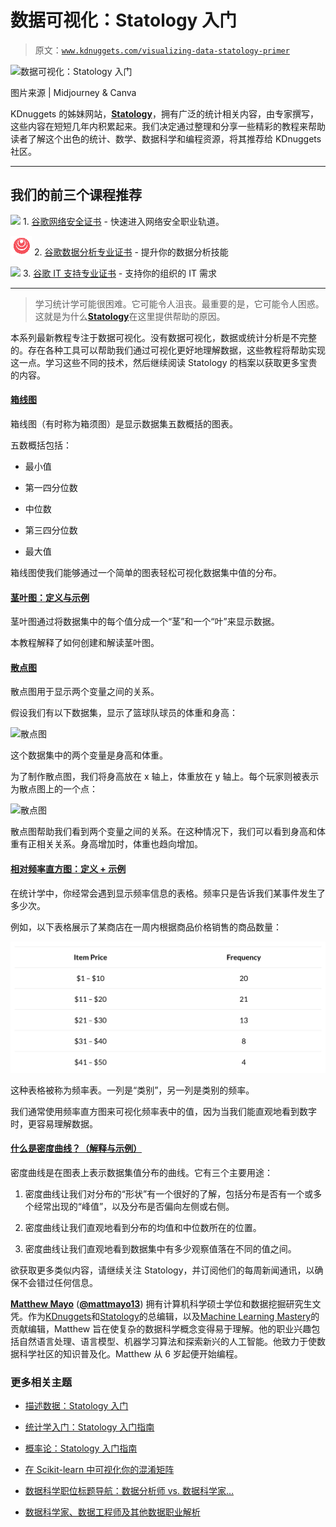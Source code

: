 # 数据可视化：Statology 入门

> 原文：[`www.kdnuggets.com/visualizing-data-statology-primer`](https://www.kdnuggets.com/visualizing-data-statology-primer)

![数据可视化：Statology 入门](https://www.statology.org/)

图片来源 | Midjourney & Canva

KDnuggets 的姊妹网站，[**Statology**](https://www.statology.org/)，拥有广泛的统计相关内容，由专家撰写，这些内容在短短几年内积累起来。我们决定通过整理和分享一些精彩的教程来帮助读者了解这个出色的统计、数学、数据科学和编程资源，将其推荐给 KDnuggets 社区。

* * *

## 我们的前三个课程推荐

![](img/0244c01ba9267c002ef39d4907e0b8fb.png) 1\. [谷歌网络安全证书](https://www.kdnuggets.com/google-cybersecurity) - 快速进入网络安全职业轨道。

![](img/e225c49c3c91745821c8c0368bf04711.png) 2\. [谷歌数据分析专业证书](https://www.kdnuggets.com/google-data-analytics) - 提升你的数据分析技能

![](img/0244c01ba9267c002ef39d4907e0b8fb.png) 3\. [谷歌 IT 支持专业证书](https://www.kdnuggets.com/google-itsupport) - 支持你的组织的 IT 需求

* * *

> 学习统计学可能很困难。它可能令人沮丧。最重要的是，它可能令人困惑。这就是为什么[**Statology**](https://www.statology.org/)在这里提供帮助的原因。

本系列最新教程专注于数据可视化。没有数据可视化，数据或统计分析是不完整的。存在各种工具可以帮助我们通过可视化更好地理解数据，这些教程将帮助实现这一点。学习这些不同的技术，然后继续阅读 Statology 的档案以获取更多宝贵的内容。

#### [**箱线图**](https://www.statology.org/boxplots/)

箱线图（有时称为箱须图）是显示数据集五数概括的图表。

五数概括包括：

+   最小值

+   第一四分位数

+   中位数

+   第三四分位数

+   最大值

箱线图使我们能够通过一个简单的图表轻松可视化数据集中值的分布。

#### [**茎叶图：定义与示例**](https://www.statology.org/stem-and-leaf-plots/)

茎叶图通过将数据集中的每个值分成一个“茎”和一个“叶”来显示数据。

本教程解释了如何创建和解读茎叶图。

#### [**散点图**](https://www.statology.org/scatterplots/)

散点图用于显示两个变量之间的关系。

假设我们有以下数据集，显示了篮球队球员的体重和身高：

![散点图](img/a1d5510f907bb711521475f6d458e53a.png)

这个数据集中的两个变量是身高和体重。

为了制作散点图，我们将身高放在 x 轴上，体重放在 y 轴上。每个玩家则被表示为散点图上的一个点：

![散点图](img/7e82dcaa89e9423e02c312f587ee1853.png)

散点图帮助我们看到两个变量之间的关系。在这种情况下，我们可以看到身高和体重有正相关关系。身高增加时，体重也趋向增加。

#### [**相对频率直方图：定义 + 示例**](https://www.statology.org/relative-frequency-histogram/)

在统计学中，你经常会遇到显示频率信息的表格。频率只是告诉我们某事件发生了多少次。

例如，以下表格展示了某商店在一周内根据商品价格销售的商品数量：

![频率表](img/917fed89158d6c5fbc1dc1ce8692878d.png)

这种表格被称为频率表。一列是“类别”，另一列是类别的频率。

我们通常使用频率直方图来可视化频率表中的值，因为当我们能直观地看到数字时，更容易理解数据。

#### [**什么是密度曲线？（解释与示例）**](https://www.statology.org/density-curves/)

密度曲线是在图表上表示数据集值分布的曲线。它有三个主要用途：

1.  密度曲线让我们对分布的“形状”有一个很好的了解，包括分布是否有一个或多个经常出现的“峰值”，以及分布是否偏向左侧或右侧。

1.  密度曲线让我们直观地看到分布的均值和中位数所在的位置。

1.  密度曲线让我们直观地看到数据集中有多少观察值落在不同的值之间。

欲获取更多类似内容，请继续关注 Statology，并订阅他们的每周新闻通讯，以确保不会错过任何信息。

[](https://www.linkedin.com/in/mattmayo13/)****[Matthew Mayo](https://www.kdnuggets.com/wp-content/uploads/./profile-pic.jpg)**** ([**@mattmayo13**](https://twitter.com/mattmayo13)) 拥有计算机科学硕士学位和数据挖掘研究生文凭。作为[KDnuggets](https://www.kdnuggets.com/)和[Statology](https://www.statology.org/)的总编辑，以及[Machine Learning Mastery](https://machinelearningmastery.com/)的贡献编辑，Matthew 旨在使复杂的数据科学概念变得易于理解。他的职业兴趣包括自然语言处理、语言模型、机器学习算法和探索新兴的人工智能。他致力于使数据科学社区的知识普及化。Matthew 从 6 岁起便开始编程。

### 更多相关主题

+   [描述数据：Statology 入门](https://www.kdnuggets.com/describing-data-statology-primer)

+   [统计学入门：Statology 入门指南](https://www.kdnuggets.com/introduction-to-statistics-statology-primer)

+   [概率论：Statology 入门指南](https://www.kdnuggets.com/probability-statology-primer)

+   [在 Scikit-learn 中可视化你的混淆矩阵](https://www.kdnuggets.com/2022/09/visualizing-confusion-matrix-scikitlearn.html)

+   [数据科学职位标题导航：数据分析师 vs. 数据科学家…](https://www.kdnuggets.com/navigating-data-science-job-titles-data-analyst-vs-data-scientist-vs-data-engineer)

+   [数据科学家、数据工程师及其他数据职业解析](https://www.kdnuggets.com/2021/05/data-scientist-data-engineer-data-careers-explained.html)
